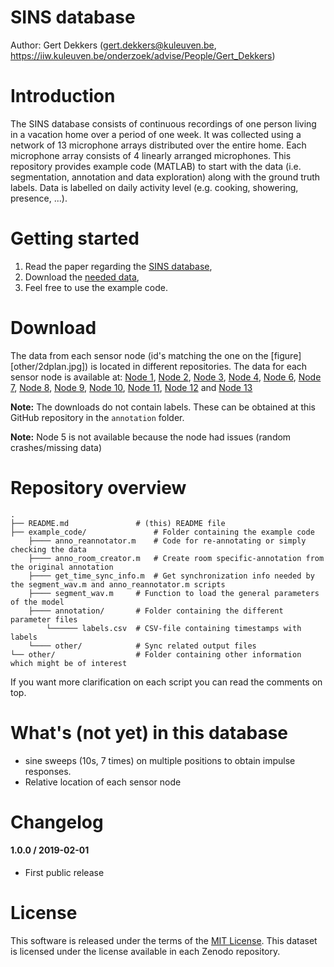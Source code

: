 # SINS database
Author: Gert Dekkers (<gert.dekkers@kuleuven.be>, <https://iiw.kuleuven.be/onderzoek/advise/People/Gert_Dekkers>)

Introduction
===============
The SINS database consists of continuous recordings of one person living in a vacation home over a period of one week. It was collected using a network of 13 microphone arrays distributed over the entire home. Each microphone array consists of 4 linearly arranged microphones. This repository provides example code (MATLAB) to start with the data (i.e. segmentation, annotation and data exploration) along with the ground truth labels. Data is labelled on daily activity level (e.g. cooking, showering, presence, ...).

Getting started
===============
1. Read the paper regarding the [SINS database](https://www.cs.tut.fi/sgn/arg/dcase2017/documents/workshop_papers/DCASE2017Workshop_Dekkers_141.pdf),
2. Download the [needed data](#download),
3. Feel free to use the example code.

Download
==============

The data from each sensor node (id's matching the one on the [figure][other/2dplan.jpg]) is located in different repositories. The data for each sensor node is available at: [Node 1](https://zenodo.org/record/2546677#.XFR3DFVKhhE), [Node 2](https://zenodo.org/record/2546677#.XFR3DFVKhhE), [Node 3](https://zenodo.org/record/2546677#.XFR3DFVKhhE), [Node 4](https://zenodo.org/record/2546677#.XFR3DFVKhhE), [Node 6](https://zenodo.org/record/2546677#.XFR3DFVKhhE), [Node 7](https://zenodo.org/record/2546677#.XFR3DFVKhhE), [Node 8](https://zenodo.org/record/2546677#.XFR3DFVKhhE), [Node 9](https://zenodo.org/record/2546677#.XFR3DFVKhhE), [Node 10](https://zenodo.org/record/2546677#.XFR3DFVKhhE), [Node 11](https://zenodo.org/record/2546677#.XFR3DFVKhhE), [Node 12](https://zenodo.org/record/2546677#.XFR3DFVKhhE) and [Node 13](https://zenodo.org/record/2546677#.XFR3DFVKhhE)

**Note:** The downloads do not contain labels. These can be obtained at this GitHub repository in the `annotation` folder.

**Note:** Node 5 is not available because the node had issues (random crashes/missing data)

Repository overview
==============
    .
    ├── README.md				# (this) README file
    ├── example_code/				# Folder containing the example code
		├──── anno_reannotator.m	# Code for re-annotating or simply checking the data
		├──── anno_room_creator.m	# Create room specific-annotation from the original annotation
		├──── get_time_sync_info.m	# Get synchronization info needed by the segment_wav.m and anno_reannotator.m scripts
		├──── segment_wav.m		# Function to load the general parameters of the model
		├──── annotation/		# Folder containing the different parameter files
			└────── labels.csv	# CSV-file containing timestamps with labels
		└──── other/			# Sync related output files
    └── other/					# Folder containing other information which might be of interest


If you want more clarification on each script you can read the comments on top.

What's (not yet) in this database
==============
* sine sweeps (10s, 7 times) on multiple positions to obtain impulse responses. 
* Relative location of each sensor node

Changelog
=========
#### 1.0.0 / 2019-02-01

* First public release

License
=========

This software is released under the terms of the [MIT License](https://github.com/DCASE-REPO/dcase2018_baseline/blob/master/LICENSE).
This dataset is licensed under the license available in each Zenodo repository.
